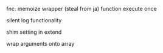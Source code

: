 fnc:
memoize
wrapper (steal from ja)
function execute once

silent log functionality

shim setting in extend

wrap arguments onto array
